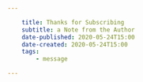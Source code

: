 ```yaml
---

    title: Thanks for Subscribing
    subtitle: a Note from the Author
    date-published: 2020-05-24T15:00
    date-created: 2020-05-24T15:00
    tags:
        - message

---
```



